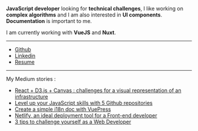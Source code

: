 __JavaScript developer__ looking for __technical challenges__, I like working on __complex algorithms__ and I am also interested in __UI components__. __Documentation__ is important to me.

I am currently working with __VueJS__ and __Nuxt__.

____

- [Github](https://github.com/Assitan)
- [Linkedin](https://www.linkedin.com/in/assitank)
- <a href="/assitan-kone-en.pdf" target="_blank">Resume</a>

____

My Medium stories :

- [React + D3.js + Canvas : challenges for a visual representation of an infrastructure](https://medium.com/synthesio-engineering/react-d3-js-canvas-challenges-for-a-visual-representation-of-an-infrastructure-ff241a1e4cc6)
- [Level up your JavaScript skills with 5 Github repositories](https://medium.com/@assitan/level-up-your-javascript-skills-with-5-github-repo-447ee8882a9a?source=friends_link&sk=29ae791145833738a63860d5eb8a9b63)
- [Create a simple i18n doc with VuePress](https://medium.com/@assitan/create-a-simple-i18n-doc-with-vuepress-abf55a8eecd0)
- [Netlify, an ideal deployment tool for a Front-end developer](https://medium.com/@assitan/netlify-ideal-deployment-tool-for-a-front-end-developer-46220d3bbd86)
- [3 tips to challenge yourself as a Web Developer](https://medium.com/@assitan/3-tips-to-challenge-yourself-as-a-web-developer-bebef98e9154)

